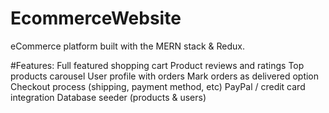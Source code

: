 # EcommerceWebsite

eCommerce platform built with the MERN stack & Redux.

#Features:
Full featured shopping cart
Product reviews and ratings
Top products carousel
User profile with orders
Mark orders as delivered option
Checkout process (shipping, payment method, etc)
PayPal / credit card integration
Database seeder (products & users)
